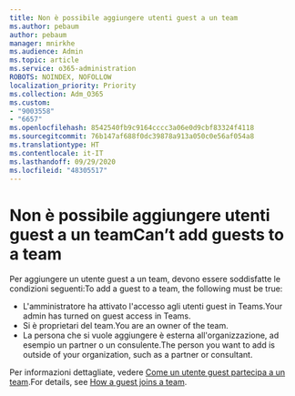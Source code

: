 ```yaml
---
title: Non è possibile aggiungere utenti guest a un team
ms.author: pebaum
author: pebaum
manager: mnirkhe
ms.audience: Admin
ms.topic: article
ms.service: o365-administration
ROBOTS: NOINDEX, NOFOLLOW
localization_priority: Priority
ms.collection: Adm_O365
ms.custom:
- "9003558"
- "6657"
ms.openlocfilehash: 8542540fb9c9164cccc3a06e0d9cbf83324f4118
ms.sourcegitcommit: 76b147af688f0dc39878a913a050c0e56af054a8
ms.translationtype: HT
ms.contentlocale: it-IT
ms.lasthandoff: 09/29/2020
ms.locfileid: "48305517"
---
```

# <a name="cant-add-guests-to-a-team"></a><span data-ttu-id="cd8be-102">Non è possibile aggiungere utenti guest a un team</span><span class="sxs-lookup"><span data-stu-id="cd8be-102">Can’t add guests to a team</span></span>

<span data-ttu-id="cd8be-103">Per aggiungere un utente guest a un team, devono essere soddisfatte le condizioni seguenti:</span><span class="sxs-lookup"><span data-stu-id="cd8be-103">To add a guest to a team, the following must be true:</span></span>  

- <span data-ttu-id="cd8be-104">L'amministratore ha attivato l'accesso agli utenti guest in Teams.</span><span class="sxs-lookup"><span data-stu-id="cd8be-104">Your admin has turned on guest access in Teams.</span></span>
- <span data-ttu-id="cd8be-105">Si è proprietari del team.</span><span class="sxs-lookup"><span data-stu-id="cd8be-105">You are an owner of the team.</span></span>
- <span data-ttu-id="cd8be-106">La persona che si vuole aggiungere è esterna all'organizzazione, ad esempio un partner o un consulente.</span><span class="sxs-lookup"><span data-stu-id="cd8be-106">The person you want to add is outside of your organization, such as a partner or consultant.</span></span>

<span data-ttu-id="cd8be-107">Per informazioni dettagliate, vedere [Come un utente guest partecipa a un team](https://docs.microsoft.com/MicrosoftTeams/guest-joins).</span><span class="sxs-lookup"><span data-stu-id="cd8be-107">For details, see  [How a guest joins a team](https://docs.microsoft.com/MicrosoftTeams/guest-joins).</span></span>
